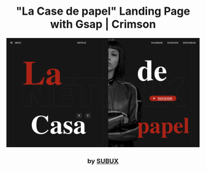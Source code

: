 <div align="center">

# "La Case de papel" Landing Page with Gsap | Crimson

<img src="admin/base.png">

### by <a href="https://github.com/python019">SUBUX</a>

</div>